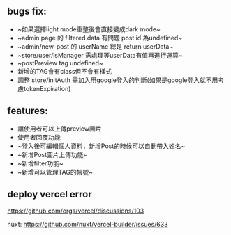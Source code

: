 ## bugs fix:
* ~如果選擇light mode重整後會直接變成dark mode~
* ~admin page 的 filtered data 有問題 post id 為undefined~
* ~admin/new-post 的 userName 總是 return userData~
* ~store/user/isManager 需處理等userData有值再進行運算~
* ~postPreview tag undefined~
* 新增的TAG會有class但不會有樣式
* 調整 store/initAuth 需加入用google登入的判斷(如果是google登入就不用考慮tokenExpiration)

## features:
* 讓使用者可以上傳preview圖片
* 使用者回覆功能
* ~登入後可編輯個人資料，新增Post的時候可以自動帶入姓名~
* ~新增Post圖片上傳功能~
* ~新增filter功能~
* ~新增可以管理TAG的帳號~

## deploy vercel error
https://github.com/orgs/vercel/discussions/103

nuxt:
https://github.com/nuxt/vercel-builder/issues/633